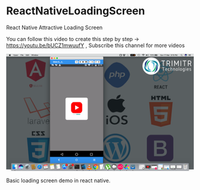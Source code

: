 # ReactNativeLoadingScreen
React Native Attractive Loading Screen

You can follow this video to create this step by step -> https://youtu.be/bUCZ1mwuufY ,
Subscribe this channel for more videos

![Login](https://github.com/trimitrtechnologies/ReactNativeLoadingScreen/blob/master/Screen%20Shot%202019-03-17%20at%203.15.30%20PM.png)

Basic loading screen demo in react native.


